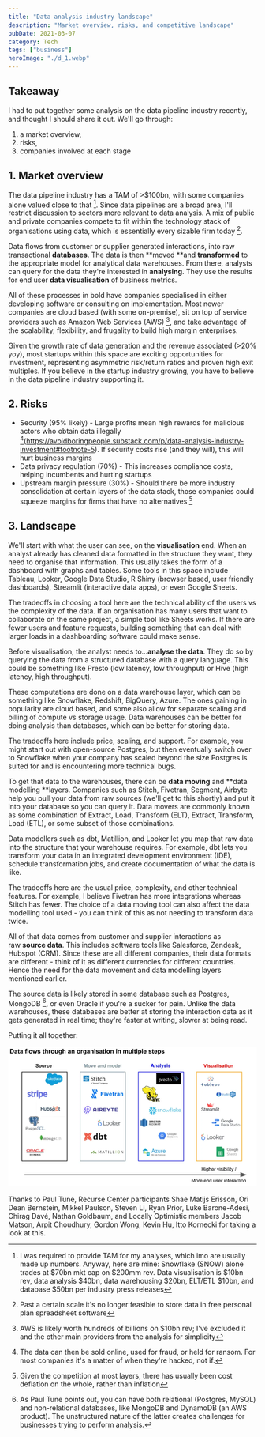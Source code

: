 ```yaml
---
title: "Data analysis industry landscape"
description: "Market overview, risks, and competitive landscape"
pubDate: 2021-03-07
category: Tech
tags: ["business"]
heroImage: "./d_1.webp"
---
```


## Takeaway

I had to put together some analysis on the data pipeline industry recently, and thought I should share it out. We'll go through:

1.  a market overview,
2.  risks,
3.  companies involved at each stage

## 1. Market overview

The data pipeline industry has a TAM of >$100bn, with some companies alone valued close to that [^1]. Since data pipelines are a broad area, I'll restrict discussion to sectors more relevant to data analysis. A mix of public and private companies compete to fit within the technology stack of organisations using data, which is essentially every sizable firm today [^2].

Data flows from customer or supplier generated interactions, into raw transactional **databases**. The data is then **moved **and **transformed** to the appropriate model for analytical data warehouses. From there, analysts can query for the data they're interested in **analysing**. They use the results for end user **data visualisation** of business metrics.

All of these processes in bold have companies specialised in either developing software or consulting on implementation. Most newer companies are cloud based (with some on-premise), sit on top of service providers such as Amazon Web Services (AWS) [^3], and take advantage of the scalability, flexibility, and frugality to build high margin enterprises.

Given the growth rate of data generation and the revenue associated (>20% yoy), most startups within this space are exciting opportunities for investment, representing asymmetric risk/return ratios and proven high exit multiples. If you believe in the startup industry growing, you have to believe in the data pipeline industry supporting it.

## 2. Risks

- Security (95% likely) - Large profits mean high rewards for malicious actors who obtain data illegally [^4](https://avoidboringpeople.substack.com/p/data-analysis-industry-investment#footnote-5). If security costs rise (and they will), this will hurt business margins
- Data privacy regulation (70%) - This increases compliance costs, helping incumbents and hurting startups
- Upstream margin pressure (30%) - Should there be more industry consolidation at certain layers of the data stack, those companies could squeeze margins for firms that have no alternatives [^5]

## 3. Landscape

We'll start with what the user can see, on the **visualisation** end. When an analyst already has cleaned data formatted in the structure they want, they need to organise that information. This usually takes the form of a dashboard with graphs and tables. Some tools in this space include Tableau, Looker, Google Data Studio, R Shiny (browser based, user friendly dashboards), Streamlit (interactive data apps), or even Google Sheets.

The tradeoffs in choosing a tool here are the technical ability of the users vs the complexity of the data. If an organisation has many users that want to collaborate on the same project, a simple tool like Sheets works. If there are fewer users and feature requests, building something that can deal with larger loads in a dashboarding software could make sense.

Before visualisation, the analyst needs to...**analyse the data**. They do so by querying the data from a structured database with a query language. This could be something like Presto (low latency, low throughput) or Hive (high latency, high throughput).

These computations are done on a data warehouse layer, which can be something like Snowflake, Redshift, BigQuery, Azure. The ones gaining in popularity are cloud based, and some also allow for separate scaling and billing of compute vs storage usage. Data warehouses can be better for doing analysis than databases, which can be better for storing data.

The tradeoffs here include price, scaling, and support. For example, you might start out with open-source Postgres, but then eventually switch over to Snowflake when your company has scaled beyond the size Postgres is suited for and is encountering more technical bugs.

To get that data to the warehouses, there can be **data moving** and **data modelling **layers. Companies such as Stitch, Fivetran, Segment, Airbyte help you pull your data from raw sources (we'll get to this shortly) and put it into your database so you can query it. Data movers are commonly known as some combination of Extract, Load, Transform (ELT), Extract, Transform, Load (ETL), or some subset of those combinations.

Data modellers such as dbt, Matillion, and Looker let you map that raw data into the structure that your warehouse requires. For example, dbt lets you transform your data in an integrated development environment (IDE), schedule transformation jobs, and create documentation of what the data is like.

The tradeoffs here are the usual price, complexity, and other technical features. For example, I believe Fivetran has more integrations whereas Stitch has fewer. The choice of a data moving tool can also affect the data modelling tool used - you can think of this as not needing to transform data twice.

All of that data comes from customer and supplier interactions as raw **source data**. This includes software tools like Salesforce, Zendesk, Hubspot (CRM). Since these are all different companies, their data formats are different - think of it as different currencies for different countries. Hence the need for the data movement and data modelling layers mentioned earlier.

The source data is likely stored in some database such as Postgres, MongoDB [^6], or even Oracle if you're a sucker for pain. Unlike the data warehouses, these databases are better at storing the interaction data as it gets generated in real time; they're faster at writing, slower at being read.

Putting it all together:

![post](./d_1.webp)

Thanks to Paul Tune, Recurse Center participants Shae Matijs Erisson, Ori Dean Bernstein, Mikkel Paulson, Steven Li, Ryan Prior, Luke Barone-Adesi, Chirag Davé, Nathan Goldbaum, and Locally Optimistic members Jacob Matson, Arpit Choudhury, Gordon Wong, Kevin Hu, Itto Kornecki for taking a look at this.

[^1]: I was required to provide TAM for my analyses, which imo are usually made up numbers. Anyway, here are mine: Snowflake (SNOW) alone trades at $70bn mkt cap on $200mm rev. Data visualisation is $10bn rev, data analysis $40bn, data warehousing $20bn, ELT/ETL $10bn, and database $50bn per industry press releases
[^2]: Past a certain scale it's no longer feasible to store data in free personal plan spreadsheet software
[^3]: AWS is likely worth hundreds of billions on $10bn rev; I've excluded it and the other main providers from the analysis for simplicity
[^4]: The data can then be sold online, used for fraud, or held for ransom. For most companies it's a matter of when they're hacked, not if.
[^5]: Given the competition at most layers, there has usually been cost deflation on the whole, rather than inflation
[^6]: As Paul Tune points out, you can have both relational (Postgres, MySQL) and non-relational databases, like MongoDB and DynamoDB (an AWS product). The unstructured nature of the latter creates challenges for businesses trying to perform analysis.
